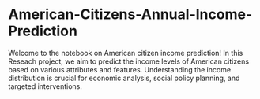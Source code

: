 # American-Citizens-Annual-Income-Prediction
Welcome to the notebook on American citizen income prediction! In this Reseach project, we aim to predict the income levels of American citizens based on various attributes and features. Understanding the income distribution is crucial for economic analysis, social policy planning, and targeted interventions.
